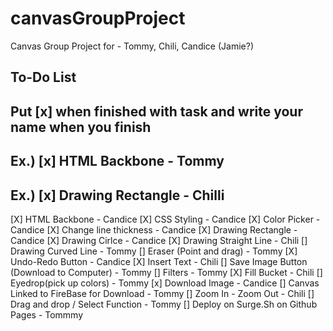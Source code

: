 # canvasGroupProject
Canvas Group Project for - Tommy, Chili, Candice (Jamie?)




## To-Do List ##

 ##     Put [x] when finished with task and write your name when you finish ##

##    Ex.) [x] HTML Backbone - Tommy
##    Ex.) [x] Drawing Rectangle - Chilli

[X] HTML Backbone                              - Candice
[X] CSS Styling                                - Candice
[X] Color Picker                               - Candice
[X] Change line thickness                      - Candice
[X] Drawing Rectangle                          - Candice
[X] Drawing Cirlce                             - Candice
[X] Drawing Straight Line                      - Chili
[] Drawing Curved Line                        - Tommy
[] Eraser (Point and drag)                    - Tommy
[X] Undo-Redo Button                           - Candice
[X] Insert Text                                - Chili 
[] Save Image Button (Download to Computer)   - Tommy
[] Filters                                    - Tommy 
[X] Fill Bucket                                - Chili
[] Eyedrop(pick up colors)                    - Tommy
[x] Download Image                             - Candice
[] Canvas Linked to FireBase for Download     - Tommy
[] Zoom In - Zoom Out                         - Chili
[] Drag and drop / Select Function            - Tommy
[] Deploy on Surge.Sh on Github Pages         - Tommmy
